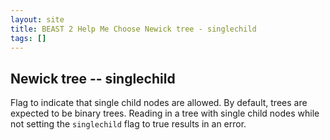 ```yaml
---
layout: site
title: BEAST 2 Help Me Choose Newick tree - singlechild
tags: []
---
```


## Newick tree -- singlechild

Flag to indicate that single child nodes are allowed. 
By default, trees are expected to be binary trees.
Reading in a tree with single child nodes while not setting the `singlechild` flag to true results in an error.


